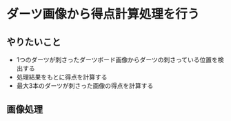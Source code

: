 # ダーツ画像から得点計算処理を行う
## やりたいこと
- 1つのダーツが刺さったダーツボード画像からダーツの刺さっている位置を検出する
- 処理結果をもとに得点を計算する
- 最大3本のダーツが刺さった画像の得点を計算する

## 画像処理
